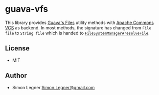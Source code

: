 guava-vfs
=========

This library provides [Guava's Files](http://docs.guava-libraries.googlecode.com/git/javadoc/com/google/common/io/Files.html) utility methods with [Apache Commons VCS](https://commons.apache.org/proper/commons-vfs/) as backend. In most methods, the signature has changed from `File file` to `String file` which is handed to [`FileSystemManager#resolveFile`](https://commons.apache.org/proper/commons-vfs/apidocs/org/apache/commons/vfs2/FileSystemManager.html#resolveFile(java.lang.String)).

License
-------
* MIT

Author
------
* Simon Legner <Simon.Legner@gmail.com>
